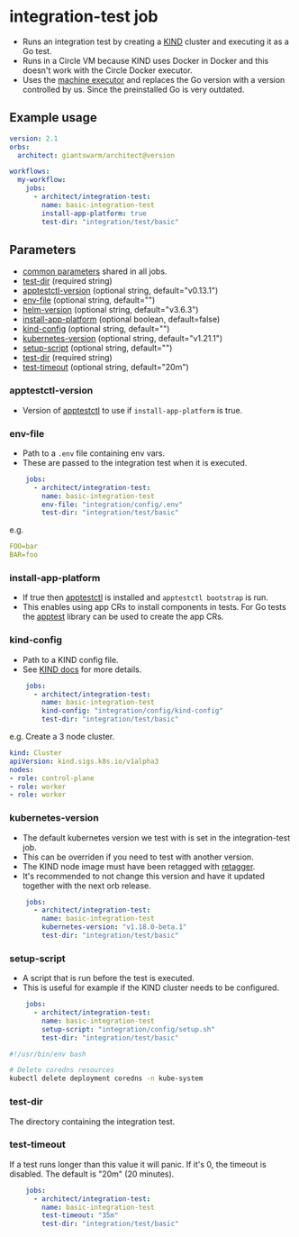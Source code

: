 # integration-test job

- Runs an integration test by creating a [KIND] cluster and executing it as a Go test.
- Runs in a Circle VM because KIND uses Docker in Docker and this doesn't work
with the Circle Docker executor.
- Uses the [machine executor] and replaces the Go version with a version
  controlled by us. Since the preinstalled Go is very outdated.

## Example usage

```yaml
version: 2.1
orbs:
  architect: giantswarm/architect@version

workflows:
  my-workflow:
    jobs:
      - architect/integration-test:
        name: basic-integration-test
        install-app-platform: true
        test-dir: "integration/test/basic"
```

## Parameters

- [common parameters](common.md#parameters) shared in all jobs.
- [test-dir](#attach_workspace) (required string)
- [apptestctl-version](#apptestctl-version) (optional string, default="v0.13.1")
- [env-file](#env-file) (optional string, default="")
- [helm-version](#helm-version) (optional string, default="v3.6.3")
- [install-app-platform](#install-app-platform) (optional boolean, default=false)
- [kind-config](#kind-config) (optional string, default="")
- [kubernetes-version](#kubernetes-version) (optional string, default="v1.21.1")
- [setup-script](#setup-script) (optional string, default="")
- [test-dir](#test-dir) (required string)
- [test-timeout](#test-timeout) (optional string, default="20m")

### apptestctl-version

- Version of [apptestctl] to use if `install-app-platform` is true.

### env-file

- Path to a `.env` file containing env vars.
- These are passed to the integration test when it is executed.

```yaml
    jobs:
      - architect/integration-test:
        name: basic-integration-test
        env-file: "integration/config/.env"
        test-dir: "integration/test/basic"
```

e.g.

```yaml
FOO=bar
BAR=foo
```

### install-app-platform

- If true then [apptestctl] is installed and `apptestctl bootstrap` is run.
- This enables using app CRs to install components in tests. For Go tests the
[apptest] library can be used to create the app CRs.

### kind-config

- Path to a KIND config file.
- See [KIND docs] for more details.

```yaml
    jobs:
      - architect/integration-test:
        name: basic-integration-test
        kind-config: "integration/config/kind-config"
        test-dir: "integration/test/basic"
```

e.g. Create a 3 node cluster.

```yaml
kind: Cluster
apiVersion: kind.sigs.k8s.io/v1alpha3
nodes:
- role: control-plane
- role: worker
- role: worker
```

### kubernetes-version

- The default kubernetes version we test with is set in the integration-test
job.
- This can be overriden if you need to test with another version.
- The KIND node image must have been retagged with [retagger].
- It's recommended to not change this version and have it updated together with
the next orb release.

```yaml
    jobs:
      - architect/integration-test:
        name: basic-integration-test
        kubernetes-version: "v1.18.0-beta.1"
        test-dir: "integration/test/basic"
```

### setup-script

- A script that is run before the test is executed.
- This is useful for example if the KIND cluster needs to be configured.

```yaml
    jobs:
      - architect/integration-test:
        name: basic-integration-test
        setup-script: "integration/config/setup.sh"
        test-dir: "integration/test/basic"
```

```bash
#!/usr/bin/env bash

# Delete coredns resources
kubectl delete deployment coredns -n kube-system
```

### test-dir

The directory containing the integration test.

### test-timeout

If a test runs longer than this value it will panic.
If it's 0, the timeout is disabled.
The default is "20m" (20 minutes).

```yaml
    jobs:
      - architect/integration-test:
        name: basic-integration-test
        test-timeout: "35m"
        test-dir: "integration/test/basic"
```

[apptest]: https://github.com/giantswarm/apptest
[apptestctl]: https://github.com/giantswarm/apptestctl
[KIND]: https://kind.sigs.k8s.io
[KIND docs]: https://kind.sigs.k8s.io/docs/user/configuration/
[machine executor]: https://circleci.com/docs/2.0/executor-types/#using-machine
[retagger]: https://github.com/giantswarm/retagger
